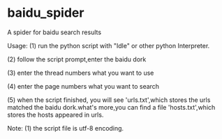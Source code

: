 # baidu_spider
A spider for baidu search results

Usage:
(1) run the python script with "Idle" or other python Interpreter.

(2) follow the script prompt,enter the baidu dork

(3) enter the thread numbers what you want to use

(4) enter the page numbers what you want to search

(5) when the script finished, you will see 'urls.txt',which stores the urls matched the baidu dork.what's more,you can find a file 'hosts.txt',which stores the hosts appeared in urls. 

Note:
(1) the script file is utf-8 encoding.
